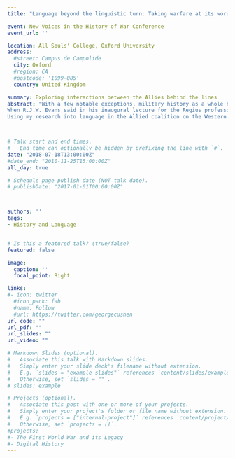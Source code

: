 ```yaml
---
title: "Language beyond the linguistic turn: Taking warfare at its word(s)"

event: New Voices in the History of War Conference
event_url: ''

location: All Souls' College, Oxford University
address:
  #street: Campus de Campolide
  city: Oxford
  #region: CA
  #postcode: '1099-085'
  country: United Kingdom

summary: Exploring interactions between the Allies behind the lines
abstract: "With a few notable exceptions, military history as a whole has not engaged significantly with the linguistic turn. While whole conferences could be held on the reasons for that, I would instead like to take a slightly different approach in order to bring language back into the military discussion. Rather than looking at narratives of warfare, I would like to take us right back to the words of past warfare. 
When R.J.W. Evans said in his inaugural lecture for the Regius professorship of History at Oxford (1988) that “language is a constraint upon the historian […]; but it is also a vital and still unexploited field of study.“ he was advocating for historians to see language use in the past as a source, as an inroad into topics which have resisted historical analysis. I argue that military history as a whole – as a field which is intrinsically about encounters with the foreign and different – can benefit greatly from a close investigation of words used and communication engaged. This is particularly true of coalition warfare as a subject for study in military history which has suffered in the past from intrinsic structural difficulties. National biases in training, source access and funding make balance difficult while comparative history in its narrower sense of comparing two historical entities runs the risk of missing the crucial interaction between the two (or more) partners.
Using my research into language in the Allied coalition on the Western Front during the First World War as a starting point and supplementing this with material from my new project on coalition warfare from the Crimean war onwards, I will show how the language of the past provides us both with macro-level answers to questions of success and failure in military planning and also with insight on social and cultural contact and evolution brought on by warfare."



# Talk start and end times.
#   End time can optionally be hidden by prefixing the line with `#`.
date: "2018-07-18T13:00:00Z"
#date_end: "2010-11-25T15:00:00Z"
all_day: true

# Schedule page publish date (NOT talk date).
# publishDate: "2017-01-01T00:00:00Z"



authors: ''
tags: 
- History and Language


# Is this a featured talk? (true/false)
featured: false

image:
  caption: ''
  focal_point: Right

links:
#- icon: twitter
  #icon_pack: fab
  #name: Follow
  #url: https://twitter.com/georgecushen
url_code: ""
url_pdf: ""
url_slides: ""
url_video: ""

# Markdown Slides (optional).
#   Associate this talk with Markdown slides.
#   Simply enter your slide deck's filename without extension.
#   E.g. `slides = "example-slides"` references `content/slides/example-slides.md`.
#   Otherwise, set `slides = ""`.
# slides: example

# Projects (optional).
#   Associate this post with one or more of your projects.
#   Simply enter your project's folder or file name without extension.
#   E.g. `projects = ["internal-project"]` references `content/project/deep-learning/index.md`.
#   Otherwise, set `projects = []`.
#projects:
#- The First World War and its Legacy
#- Digital History
---
```


